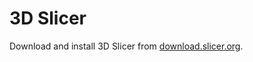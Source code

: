 3D Slicer
====

Download and install 3D Slicer from [download.slicer.org](http://download.slicer.org/).
